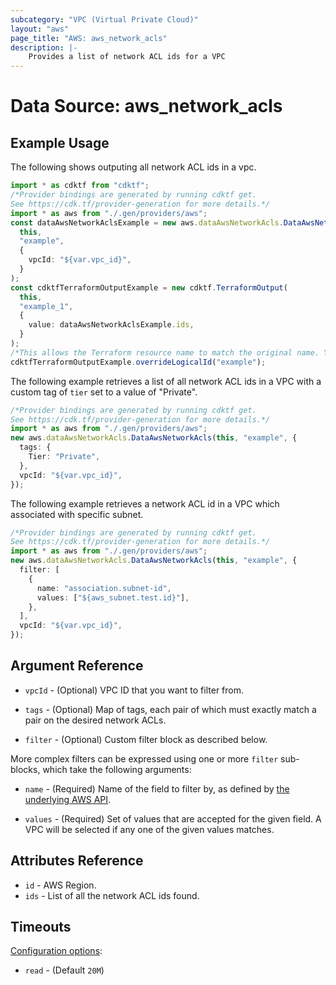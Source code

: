 ```yaml
---
subcategory: "VPC (Virtual Private Cloud)"
layout: "aws"
page_title: "AWS: aws_network_acls"
description: |-
    Provides a list of network ACL ids for a VPC
---
```


# Data Source: aws\_network\_acls

## Example Usage

The following shows outputing all network ACL ids in a vpc.

```typescript
import * as cdktf from "cdktf";
/*Provider bindings are generated by running cdktf get.
See https://cdk.tf/provider-generation for more details.*/
import * as aws from "./.gen/providers/aws";
const dataAwsNetworkAclsExample = new aws.dataAwsNetworkAcls.DataAwsNetworkAcls(
  this,
  "example",
  {
    vpcId: "${var.vpc_id}",
  }
);
const cdktfTerraformOutputExample = new cdktf.TerraformOutput(
  this,
  "example_1",
  {
    value: dataAwsNetworkAclsExample.ids,
  }
);
/*This allows the Terraform resource name to match the original name. You can remove the call if you don't need them to match.*/
cdktfTerraformOutputExample.overrideLogicalId("example");

```

The following example retrieves a list of all network ACL ids in a VPC with a custom
tag of `tier` set to a value of "Private".

```typescript
/*Provider bindings are generated by running cdktf get.
See https://cdk.tf/provider-generation for more details.*/
import * as aws from "./.gen/providers/aws";
new aws.dataAwsNetworkAcls.DataAwsNetworkAcls(this, "example", {
  tags: {
    Tier: "Private",
  },
  vpcId: "${var.vpc_id}",
});

```

The following example retrieves a network ACL id in a VPC which associated
with specific subnet.

```typescript
/*Provider bindings are generated by running cdktf get.
See https://cdk.tf/provider-generation for more details.*/
import * as aws from "./.gen/providers/aws";
new aws.dataAwsNetworkAcls.DataAwsNetworkAcls(this, "example", {
  filter: [
    {
      name: "association.subnet-id",
      values: ["${aws_subnet.test.id}"],
    },
  ],
  vpcId: "${var.vpc_id}",
});

```

## Argument Reference

*   `vpcId` - (Optional) VPC ID that you want to filter from.

*   `tags` - (Optional) Map of tags, each pair of which must exactly match
    a pair on the desired network ACLs.

*   `filter` - (Optional) Custom filter block as described below.

More complex filters can be expressed using one or more `filter` sub-blocks,
which take the following arguments:

*   `name` - (Required) Name of the field to filter by, as defined by
    [the underlying AWS API](https://docs.aws.amazon.com/AWSEC2/latest/APIReference/API_DescribeNetworkAcls.html).

*   `values` - (Required) Set of values that are accepted for the given field.
    A VPC will be selected if any one of the given values matches.

## Attributes Reference

* `id` - AWS Region.
* `ids` - List of all the network ACL ids found.

## Timeouts

[Configuration options](https://developer.hashicorp.com/terraform/language/resources/syntax#operation-timeouts):

* `read` - (Default `20M`)
